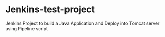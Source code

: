 # Jenkins-test-project
Jenkins Project to build a Java Application and Deploy into Tomcat server using Pipeline script

